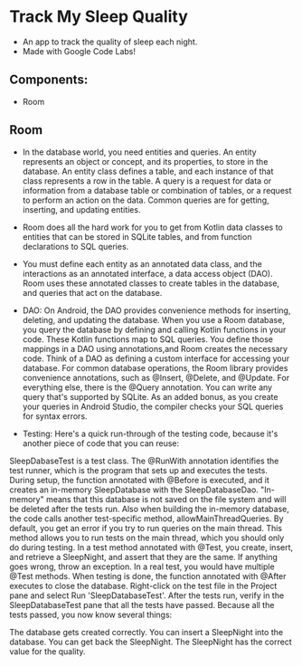 # Track My Sleep Quality 
- An app to track the quality of sleep each night.
- Made with Google Code Labs!

## Components:
- Room 
## Room
- In the database world, you need entities and queries. An entity represents an object or concept, and its properties, to store in the database. An entity class defines a table, and each instance of that class represents a row in the table. A query is a request for data or information from a database table or combination of tables, or a request to perform an action on the data. Common queries are for getting, inserting, and updating entities.
- Room does all the hard work for you to get from Kotlin data classes to entities that can be stored in SQLite tables, and from function declarations to SQL queries.
- You must define each entity as an annotated data class, and the interactions as an annotated interface, a data access object (DAO). Room uses these annotated classes to create tables in the database, and queries that act on the database.
- DAO: On Android, the DAO provides convenience methods for inserting, deleting, and updating the database. When you use a Room database, you query the database by defining and calling Kotlin functions in your code. These Kotlin functions map to SQL queries. You define those mappings in a DAO using annotations,and Room creates the necessary code. Think of a DAO as defining a custom interface for accessing your database. For common database operations, the Room library provides convenience annotations, such as @Insert, @Delete, and @Update. For everything else, there is the @Query annotation. You can write any query that's supported by SQLite. As an added bonus, as you create your queries in Android Studio, the compiler checks your SQL queries for syntax errors.

- Testing:
Here's a quick run-through of the testing code, because it's another piece of code that you can reuse:

SleepDabaseTest is a test class.
The @RunWith annotation identifies the test runner, which is the program that sets up and executes the tests.
During setup, the function annotated with @Before is executed, and it creates an in-memory SleepDatabase with the SleepDatabaseDao. "In-memory" means that this database is not saved on the file system and will be deleted after the tests run.
Also when building the in-memory database, the code calls another test-specific method, allowMainThreadQueries. By default, you get an error if you try to run queries on the main thread. This method allows you to run tests on the main thread, which you should only do during testing.
In a test method annotated with @Test, you create, insert, and retrieve a SleepNight, and assert that they are the same. If anything goes wrong, throw an exception. In a real test, you would have multiple @Test methods.
When testing is done, the function annotated with @After executes to close the database.
Right-click on the test file in the Project pane and select Run 'SleepDatabaseTest'.
After the tests run, verify in the SleepDatabaseTest pane that all the tests have passed.
Because all the tests passed, you now know several things:

The database gets created correctly.
You can insert a SleepNight into the database.
You can get back the SleepNight.
The SleepNight has the correct value for the quality.



